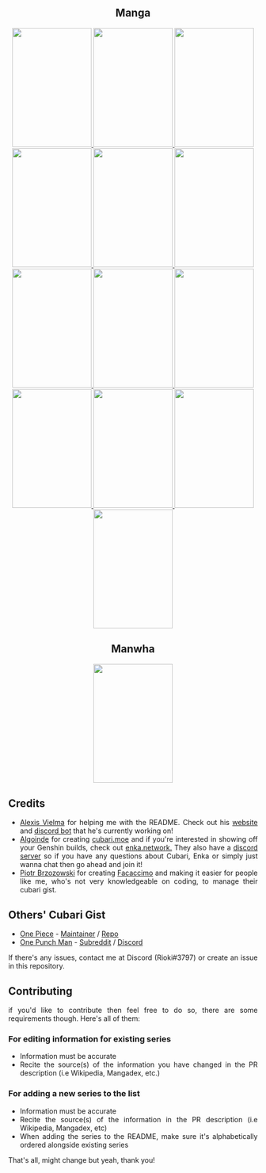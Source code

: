 <div align="center">

## Manga

<a href="https://cubari.moe/proxy/gist/cmF3L1lrdXpoZS9NYW5nYS9tYXN0ZXIvQWppbi5qc29u/" title="Ajin">
    <img src="https://github.com/Ykuzhe/Mangwha/assets/118425258/4145d589-6050-4e8c-9777-bbe2b908a496" width="160" height="240">
</a> 
<a href="https://cubari.moe/proxy/gist/cmF3L1lrdXpoZS9NYW5nYS9tYXN0ZXIvQXlhc2hpbW9uLmpzb24/" title="Ayashimon">
    <img src="https://github.com/Ykuzhe/Mangwha/assets/118425258/ae31da7c-8889-4730-910b-ba7cd4ab8397" width="160" height="240">

<a href="https://cubari.moe/read/gist/cmF3L1lrdXpoZS9NYW5nd2hhL21hc3Rlci9CbGVhY2glMjAtJTIwRGlnaXRhbCUyMENvbG9yZWQlMjBDb21pY3MuanNvbg/" title="Bleach - Digital Colored Comics">
    <img src="https://github.com/Ykuzhe/Mangwha/assets/118425258/85607310-b38a-42ae-a545-4d7971c3828f" width="160" height="240">
    
</a>
<a href="https://cubari.moe/proxy/gist/cmF3L1lrdXpoZS9NYW5nYS9tYXN0ZXIvR29vZGJ5ZSwlMjBFcmkuanNvbg/" title="Goodbye, Eri">
    <img src="https://github.com/Ykuzhe/Mangwha/assets/118425258/6f478670-709e-47dd-bc89-15faa6948c4a" width="160" height="240">
</a>  
<a href="https://cubari.moe/proxy/gist/cmF3L1lrdXpoZS9NYW5nYS9tYXN0ZXIvR3lvLmpzb24/" title= "Gyo">
    <img src="https://github.com/Ykuzhe/Mangwha/assets/118425258/72e93fa3-6dba-41d5-b1c9-21a0725f9468" width="160" height="240">
</a>
<a href="https://cubari.moe/proxy/gist/cmF3L1lrdXpoZS9NYW5nYS9tYXN0ZXIvSGVsbCdzJTIwUGFyYWRpc2UuanNvbg/" title="Hell's Paradise">
    <img src="https://github.com/Ykuzhe/Mangwha/assets/118425258/4b7afa46-b783-431c-bd00-2ff9598ff366" width="160" height="240">
</a> 

<a href="https://cubari.moe/proxy/gist/cmF3L1lrdXpoZS9NYW5nYS9tYXN0ZXIvSnVzdCUyMExpc3RlbiUyMHRvJTIwdGhlJTIwU29uZy5qc29u/" title="Just Listen to the Song">
    <img src="https://github.com/Ykuzhe/Mangwha/assets/118425258/101ba298-8147-42f1-8a58-27881d86e668" width="160" height="240">
</a> 
<a href="https://cubari.moe/proxy/gist/cmF3L1lrdXpoZS9NYW5nYS9tYXN0ZXIvTG9vayUyMEJhY2suanNvbg/" title="Look Back">
    <img src="https://github.com/Ykuzhe/Mangwha/assets/118425258/53454907-1547-4e4e-8437-e945cd881d79" width="160" height="240">
</a>
<a href="https://cubari.moe/proxy/gist/cmF3L1lrdXpoZS9NYW5nYS9tYXN0ZXIvTm8lMjBMb25nZXIlMjBIdW1hbi5qc29u/" title="No Longer Human">
    <img src="https://github.com/Ykuzhe/Mangwha/assets/118425258/074b1e94-bff0-46b1-a334-06ab057b118d" width="160" height="240"> 
</a>
<a href="https://cubari.moe/proxy/gist/cmF3L1lrdXpoZS9NYW5nYS9tYXN0ZXIvUmVkJTIwSG9vZC5qc29u/" title="Red Hood">
    <img src="https://github.com/Ykuzhe/Mangwha/assets/118425258/2bbfc272-9fcc-40bc-ac72-aee8c7250553" width="160" height="240">
</a> 
<a href="https://cubari.moe/proxy/gist/cmF3L1lrdXpoZS9NYW5nYS9tYXN0ZXIvVGFrb3BpJ3MlMjBPcmlnaW5hbCUyMFNpbi5qc29u/" title="Takopi's Orignal Sin">
    <img src="https://github.com/Ykuzhe/Mangwha/assets/118425258/c91e53f1-3d3a-4a73-8e93-a5143bd64b1b" width="160" height="240">
</a> 

<a href="https://cubari.moe/proxy/gist/cmF3L1lrdXpoZS9NYW5nYS9tYXN0ZXIvVXp1bWFraS5qc29u/" title="Uzumaki">
    <img src="https://github.com/Ykuzhe/Mangwha/assets/118425258/cfcdffe9-2d77-4ede-89bb-b37abe2c0d07" width="160" height="240">
</a> 
<a href="https://cubari.moe/proxy/gist/cmF3L1lrdXpoZS9NYW5nYS9tYXN0ZXIvVmVudXMlMjBpbiUyMHRoZSUyMEJsaW5kJTIwU3BvdC5qc29u/" title="Venus in the Blind Spot">
    <img src="https://github.com/Ykuzhe/Mangwha/assets/118425258/2b85396a-24e7-44ee-a18b-4710f771cdd9" width="160" height="240">
</a>

## Manwha

<a href="https://cubari.moe/proxy/gist/cmF3L1lrdXpoZS9NYW5nYS9tYXN0ZXIvSGVyJTIwU3VtbW9uLmpzb24/" title="Her Summon">
    <img src="https://github.com/Ykuzhe/Mangwha/assets/118425258/03d615b2-e380-4a5f-b85e-4f7544bc6af6" width="160" height="240">
</a>

</div>

<div align="justify">
  
## Credits

- [Alexis Vielma](https://github.com/aelxxs) for helping me with the README. Check out his [website](https://alexis.lol/) and [discord bot](https://top.gg/bot/713362546920259645) that he's currently working on!
- [Algoinde](https://github.com/Algoinde) for creating [cubari.moe](https://cubari.moe) and if you're interested in showing off your Genshin builds, check out [enka.network.](https://enka.network/) They also have a [discord server](https://discord.gg/wwD2xTbQxe) so if you have any questions about Cubari, Enka or simply just wanna chat then go ahead and join it!
- [Piotr Brzozowski](https://github.com/stirante) for creating [Facaccimo](https://stirante.com/facaccimo/) and making it easier for people like me, who's not very knowledgeable on coding, to manage their cubari gist.

</div>

<div align="justify">

## Others' Cubari Gist

- [One Piece](https://cubari.moe/read/gist/cmF3L2VOVjI1L2N1YmFyaS9tYXN0ZXIvb25lcGllY2UuanNvbg/) - [Maintainer](https://github.com/eNV25/) / [Repo](https://github.com/eNV25/cubari)
- [One Punch Man](https://cubari.moe/read/gist/Z2lzdC9mdW5reWhpcHBvLzFkNDBiZDVkYWUxMWUwM2E2YWYyMGU1YTlhMDMwZDgxL3Jhdy9vcG0uanNvbg/) - [Subreddit](https://www.reddit.com/r/OnePunchMan/) / [Discord](https://discord.gg/onepunchman)

If there's any issues, contact me at Discord (Rioki#3797) or create an issue in this repository.

## Contributing

if you'd like to contribute then feel free to do so, there are some requirements though. Here's all of them:

### For editing information for existing series

- Information must be accurate
- Recite the source(s) of the information you have changed in the PR description (i.e Wikipedia, Mangadex, etc.)

### For adding a new series to the list

- Information must be accurate
- Recite the source(s) of the information in the PR description (i.e Wikipedia, Mangadex, etc)
- When adding the series to the README, make sure it's alphabetically ordered alongside existing series

That's all, might change but yeah, thank you!